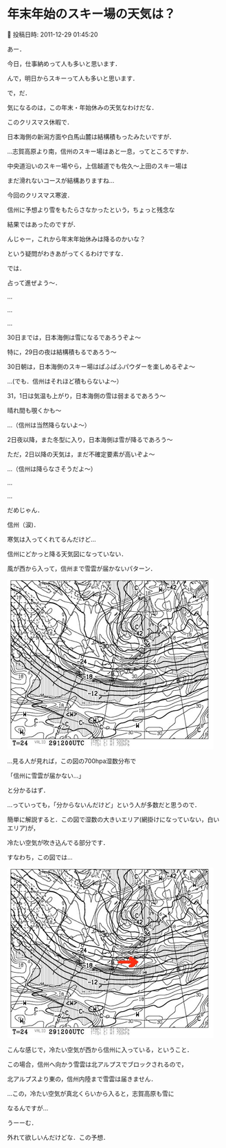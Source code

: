 # 年末年始のスキー場の天気は？

📅 投稿日時: 2011-12-29 01:45:20

あー．


今日，仕事納めって人も多いと思います．


んで，明日からスキーって人も多いと思います．





で，だ．


気になるのは，この年末・年始休みの天気なわけだな．





このクリスマス休暇で．


日本海側の新潟方面や白馬山麓は結構積もったみたいですが．


…志賀高原より南，信州のスキー場はあと一息，ってところですか．


中央道沿いのスキー場やら，上信越道でも佐久～上田のスキー場は


まだ滑れないコースが結構ありますね…





今回のクリスマス寒波．


信州に予想より雪をもたらさなかったという，ちょっと残念な


結果ではあったのですが．





んじゃー，これから年末年始休みは降るのかいな？


という疑問がわきあがってくるわけですな．





では．


占って進ぜよう～．


…


…


…


30日までは，日本海側は雪になるであろうぞよ～


特に，29日の夜は結構積もるであろう～


30日朝は，日本海側のスキー場はぱふぱふパウダーを楽しめるぞよ～


…(でも．信州はそれほど積もらないよ～）





31，1日は気温も上がり，日本海側の雪は弱まるであろう～


晴れ間も覗くかも～


…（信州は当然降らないよ～）





2日夜以降，また冬型に入り，日本海側は雪が降るであろう～


ただ，2日以降の天気は，まだ不確定要素が高いぞよ～


…（信州は降らなさそうだよ～）





…


…


だめじゃん．


信州（涙)．


寒気は入ってくれてるんだけど…


信州にどかっと降る天気図になっていない．


風が西から入って，信州まで雪雲が届かないパターン．




![4b4753936fe3472f3d684a96d9c99f41.jpg](images/4b4753936fe3472f3d684a96d9c99f41.jpg)




…見る人が見れば，この図の700hpa湿数分布で


「信州に雪雲が届かない…」


と分かるはず．





…っていっても，「分からないんだけど」という人が多数だと思うので．


簡単に解説すると．この図で湿数の大きいエリア(網掛けになっていない，白いエリア)が，


冷たい空気が吹き込んでる部分です．


すなわち，この図では…




![7144e68a069ce2e80c5bcfe160c3297c.jpg](images/7144e68a069ce2e80c5bcfe160c3297c.jpg)




こんな感じで，冷たい空気が西から信州に入っている，ということ．


この場合，信州へ向かう雪雲は北アルプスでブロックされるので，


北アルプスより東の，信州内陸まで雪雲は届きません．


…この，冷たい空気が真北くらいから入ると，志賀高原も雪に


なるんですが…





うーーむ．


外れて欲しいんだけどな．この予想．
